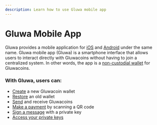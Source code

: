 ```yaml
---
description: Learn how to use Gluwa mobile app
---
```


# Gluwa Mobile App

Gluwa provides a mobile application for [iOS](https://itunes.apple.com/us/app/gluwa/id1021292326) and [Android](https://play.google.com/store/apps/details?id=com.gluwa.android) under the same name. Gluwa mobile app \(Gluwa\) is a smartphone interface that allows users to interact directly with Gluwacoins without having to join a centralized system. In other words, the app is a [non-custodial wallet](non-custodial-wallet.md) for Gluwacoins.

### **With Gluwa, users can:**

* [Create](create-a-new-gluwa-wallet.md) a new Gluwacoin wallet
* [Restore](restore-wallet.md) an old wallet
* [Send](send-gluwacoin-to-an-address.md) and receive Gluwacoins
* [Make a payment](make-qr-code-payments-1.md) by scanning a QR code
* [Sign a message](create-a-signature.md) with a private key
* [Access your private keys](wallet-credentials.md)

